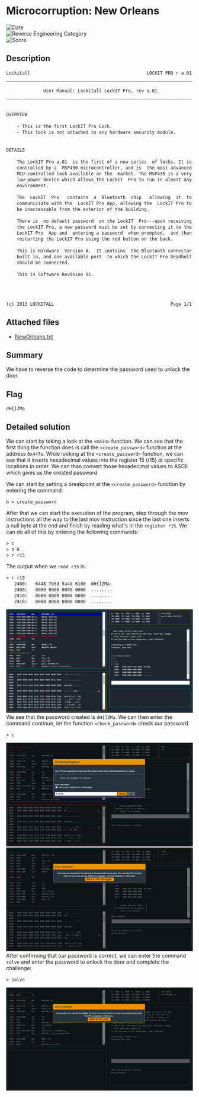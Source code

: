 
# Microcorruption: New Orleans
![Date](https://img.shields.io/badge/Date-July%2020th%202021-brightgreen)  
![Reverse Engineering Category](https://img.shields.io/badge/Category-Reverse_Engineering-lightgrey.svg)\
![Score](https://img.shields.io/badge/Score-10-blue.svg)

## Description
```
Lockitall                                            LOCKIT PRO r a.01
______________________________________________________________________

              User Manual: Lockitall LockIT Pro, rev a.01              
______________________________________________________________________


OVERVIEW

    - This is the first LockIT Pro Lock.
    - This lock is not attached to any hardware security module.


DETAILS

    The LockIT Pro a.01  is the first of a new series  of locks. It is
    controlled by a  MSP430 microcontroller, and is  the most advanced
    MCU-controlled lock available on the  market. The MSP430 is a very
    low-power device which allows the LockIT  Pro to run in almost any
    environment.

    The  LockIT  Pro   contains  a  Bluetooth  chip   allowing  it  to
    communiciate with the  LockIT Pro App, allowing the  LockIT Pro to
    be inaccessable from the exterior of the building.

    There is  no default password  on the LockIT  Pro---upon receiving
    the LockIT Pro, a new password must be set by connecting it to the
    LockIT Pro  App and  entering a password  when prompted,  and then
    restarting the LockIT Pro using the red button on the back.
    
    This is Hardware  Version A.  It contains  the Bluetooth connector
    built in, and one available port  to which the LockIT Pro Deadbolt
    should be connected.

    This is Software Revision 01.

    


(c) 2013 LOCKITALL                                            Page 1/1
```

## Attached files
- [NewOrleans.txt](NewOrleans.txt)

## Summary
We have to reverse the code to determine the password used to unlock the door.

## Flag
```
dH{]ZMa
```

## Detailed solution
We can start by taking a look at the `<main>` function. We can see that the first thing the function does is call the `<create_password>` function at the address `0x447e`. While looking at the `<create_password>` function, we can see that it inserts hexadecimal values into the register 15 (r15) at specific locations in order. We can than convert those hexadecimal values to ASCII which gives us the created password.

We can start by setting a breakpoint at the `<create_password>` function by entering the command:
```
b = create_password
```

After that we can start the execution of the program, step through the mov instructions all the way to the last mov instruction since the last one inserts a null byte at the end and finish by reading what's in the `register r15`. We can do all of this by entering the following commands:
```
> c
> s 8
> r r15
```

The output when we `read r15` is:
```
> r r15
   2400:   6448 7b5d 5a4d 6100  dH{]ZMa.
   2408:   0000 0000 0000 0000  ........
   2410:   0000 0000 0000 0000  ........
   2418:   0000 0000 0000 0000  ........
```
![Image 1](images/NewOrleans-1.PNG)
We see that the password created is `dH{]ZMa`. We can then enter the command continue, let the function `<check_password>` check our password.
```
> c
```
![Image 2](images/NewOrleans-2.PNG)
![Image 3](images/NewOrleans-3.PNG)
After confirming that our password is correct, we can enter the command `solve` and enter the password to unlock the door and complete the challenge:
```
> solve
```
![Image 4](images/NewOrleans-4.PNG)